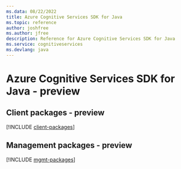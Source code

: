 ```yaml
---
ms.data: 08/22/2022
title: Azure Cognitive Services SDK for Java
ms.topic: reference
author: joshfree
ms.author: jfree
description: Reference for Azure Cognitive Services SDK for Java
ms.service: cognitiveservices
ms.devlang: java
---
```

# Azure Cognitive Services SDK for Java - preview

## Client packages - preview
[!INCLUDE [client-packages](cognitive-services-client-index.md)]
## Management packages - preview
[!INCLUDE [mgmt-packages](cognitive-services-mgmt-index.md)]